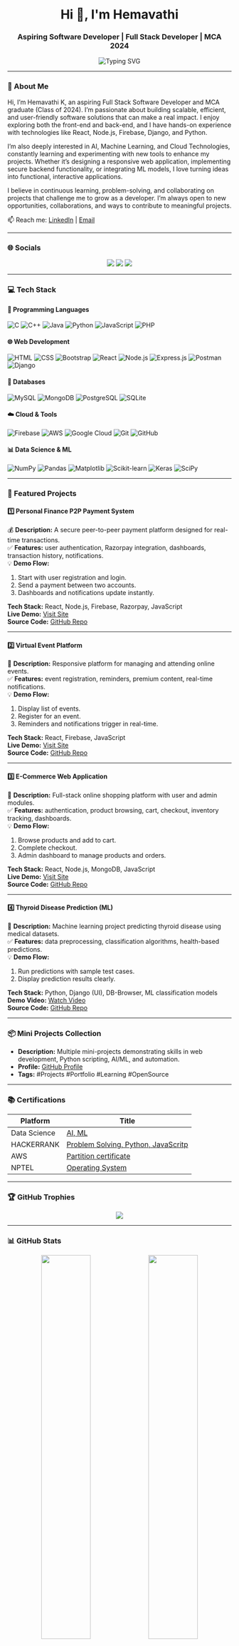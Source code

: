 <!-- README.md -->

<h1 align="center">Hi 👋, I'm Hemavathi</h1>
<h3 align="center">Aspiring Software Developer | Full Stack Developer | MCA 2024</h3>

<p align="center">
  <img src="https://readme-typing-svg.herokuapp.com?font=Fira+Code&weight=500&size=24&duration=3000&pause=1000&center=true&vCenter=true&width=500&lines=Full+Stack+Developer;AI+%26+ML+Enthusiast;MCA+Graduate+2024;Learning+Everyday;Open+to+New+Opportunities+%F0%9F%9A%80" alt="Typing SVG" />
</p>

---

### 💫 About Me

Hi, I’m Hemavathi K, an aspiring Full Stack Software Developer and MCA graduate (Class of 2024). I’m passionate about building scalable, efficient, and user-friendly software solutions that can make a real impact. I enjoy exploring both the front-end and back-end, and I have hands-on experience with technologies like React, Node.js, Firebase, Django, and Python.

I’m also deeply interested in AI, Machine Learning, and Cloud Technologies, constantly learning and experimenting with new tools to enhance my projects. Whether it’s designing a responsive web application, implementing secure backend functionality, or integrating ML models, I love turning ideas into functional, interactive applications.

I believe in continuous learning, problem-solving, and collaborating on projects that challenge me to grow as a developer. I’m always open to new opportunities, collaborations, and ways to contribute to meaningful projects.

📫 Reach me: [LinkedIn](https://www.linkedin.com/in/hemavathi-k-a8475924b) | [Email](mailto:hemavathikrishnan2627@gmail.com)  

---

### 🌐 Socials

<p align="center">
  <a href="https://www.linkedin.com/in/hemavathi-k-a8475924b"><img src="https://img.shields.io/badge/LinkedIn-%230077B5.svg?style=for-the-badge&logo=linkedin&logoColor=white" /></a>
  <a href="mailto:hemavathikrishnan2627@gmail.com"/><img src="https://img.shields.io/badge/Gmail-D14836?style=for-the-badge&logo=gmail&logoColor=white" /></a>
  <a href="https://github.com/hemhemaK"><img src="https://img.shields.io/badge/GitHub-%23121011.svg?style=for-the-badge&logo=github&logoColor=white" /></a>
</p>

---

### 💻 Tech Stack

#### 🚀 Programming Languages
![C](https://img.shields.io/badge/C-00599C?style=for-the-badge&logo=c&logoColor=white)
![C++](https://img.shields.io/badge/C++-00599C?style=for-the-badge&logo=c%2B%2B&logoColor=white)
![Java](https://img.shields.io/badge/Java-ED8B00?style=for-the-badge&logo=java&logoColor=white)
![Python](https://img.shields.io/badge/Python-3670A0?style=for-the-badge&logo=python&logoColor=ffdd54)
![JavaScript](https://img.shields.io/badge/JavaScript-F7DF1E?style=for-the-badge&logo=javascript&logoColor=black)
![PHP](https://img.shields.io/badge/PHP-777BB4?style=for-the-badge&logo=php&logoColor=white)

#### 🌐 Web Development
![HTML](https://img.shields.io/badge/HTML5-E34F26?style=for-the-badge&logo=html5&logoColor=white)
![CSS](https://img.shields.io/badge/CSS3-1572B6?style=for-the-badge&logo=css3&logoColor=white)
![Bootstrap](https://img.shields.io/badge/Bootstrap-8411FA?style=for-the-badge&logo=bootstrap&logoColor=white)
![React](https://img.shields.io/badge/React-61DAFB?style=for-the-badge&logo=react&logoColor=black)
![Node.js](https://img.shields.io/badge/Node.js-339933?style=for-the-badge&logo=node.js&logoColor=white)
![Express.js](https://img.shields.io/badge/Express.js-000000?style=for-the-badge&logo=express&logoColor=white)
![Postman](https://img.shields.io/badge/Postman-FF6C37?style=for-the-badge&logo=postman&logoColor=white)
![Django](https://img.shields.io/badge/Django-092E20?style=for-the-badge&logo=django&logoColor=white)

#### 💾 Databases
![MySQL](https://img.shields.io/badge/MySQL-4479A1?style=for-the-badge&logo=mysql&logoColor=white)
![MongoDB](https://img.shields.io/badge/MongoDB-4ea94b?style=for-the-badge&logo=mongodb&logoColor=white)
![PostgreSQL](https://img.shields.io/badge/PostgreSQL-316192?style=for-the-badge&logo=postgresql&logoColor=white)
![SQLite](https://img.shields.io/badge/SQLite-07405E?style=for-the-badge&logo=sqlite&logoColor=white)

#### ☁️ Cloud & Tools
![Firebase](https://img.shields.io/badge/Firebase-FFCA28?style=for-the-badge&logo=firebase&logoColor=black)
![AWS](https://img.shields.io/badge/AWS-FF9900?style=for-the-badge&logo=amazonaws&logoColor=white)
![Google Cloud](https://img.shields.io/badge/Google%20Cloud-4285F4?style=for-the-badge&logo=google-cloud&logoColor=white)
![Git](https://img.shields.io/badge/Git-F05033?style=for-the-badge&logo=git&logoColor=white)
![GitHub](https://img.shields.io/badge/GitHub-121011?style=for-the-badge&logo=github&logoColor=white)

#### 📊 Data Science & ML
![NumPy](https://img.shields.io/badge/Numpy-013243?style=for-the-badge&logo=numpy&logoColor=white)
![Pandas](https://img.shields.io/badge/Pandas-150458?style=for-the-badge&logo=pandas&logoColor=white)
![Matplotlib](https://img.shields.io/badge/Matplotlib-ffffff?style=for-the-badge&logo=matplotlib&logoColor=black)
![Scikit-learn](https://img.shields.io/badge/Scikit--learn-F7931E?style=for-the-badge&logo=scikit-learn&logoColor=white)
![Keras](https://img.shields.io/badge/Keras-D00000?style=for-the-badge&logo=keras&logoColor=white)
![SciPy](https://img.shields.io/badge/SciPy-0C55A5?style=for-the-badge&logo=scipy&logoColor=white)

---

### 🚀 Featured Projects

#### 1️⃣ Personal Finance P2P Payment System
💰 **Description:** A secure peer-to-peer payment platform designed for real-time transactions.  
✅ **Features:** user authentication, Razorpay integration, dashboards, transaction history, notifications.  
💡 **Demo Flow:**  
1. Start with user registration and login.  
2. Send a payment between two accounts.  
3. Dashboards and notifications update instantly.  

**Tech Stack:** React, Node.js, Firebase, Razorpay, JavaScript  
**Live Demo:** [Visit Site](https://financemanageentp2p.netlify.app/)  
**Source Code:** [GitHub Repo](https://github.com/hemhemaKK/personal-finance)  

---

#### 2️⃣ Virtual Event Platform
🎫 **Description:** Responsive platform for managing and attending online events.  
✅ **Features:** event registration, reminders, premium content, real-time notifications.  
💡 **Demo Flow:**  
1. Display list of events.  
2. Register for an event.  
3. Reminders and notifications trigger in real-time.  

**Tech Stack:** React, Firebase, JavaScript  
**Live Demo:** [Visit Site](https://hemhemakk.github.io/online_managment_app/)  
**Source Code:** [GitHub Repo](https://github.com/hemhemaKK/online_managment_app)  

---

#### 3️⃣ E-Commerce Web Application
🛒 **Description:** Full-stack online shopping platform with user and admin modules.  
✅ **Features:** authentication, product browsing, cart, checkout, inventory tracking, dashboards.  
💡 **Demo Flow:**  
1. Browse products and add to cart.  
2. Complete checkout.  
3. Admin dashboard to manage products and orders.  

**Tech Stack:** React, Node.js, MongoDB, JavaScript  
**Live Demo:** [Visit Site](https://hemhemakk.github.io/E_commerce_project/)  
**Source Code:** [GitHub Repo](https://github.com/hemhemaKK/E_commerce_project)  

---

#### 4️⃣ Thyroid Disease Prediction (ML)
🧠 **Description:** Machine learning project predicting thyroid disease using medical datasets.  
✅ **Features:** data preprocessing, classification algorithms, health-based predictions.  
💡 **Demo Flow:**  
1. Run predictions with sample test cases.  
2. Display prediction results clearly.  

**Tech Stack:** Python, Django (UI), DB-Browser, ML classification models  
**Demo Video:** [Watch Video](https://res.cloudinary.com/dbftgtgs9/video/upload/v1756538980/thyroid_zavtay.mp4)  
**Source Code:** [GitHub Repo](https://github.com/hemhemaKK/ThyroidDisease-Check)  

---

### 📦 Mini Projects Collection
- **Description:** Multiple mini-projects demonstrating skills in web development, Python scripting, AI/ML, and automation.  
- **Profile:** [GitHub Profile](https://github.com/hemhemaKK)  
- **Tags:** #Projects #Portfolio #Learning #OpenSource  

---

### 📚 Certifications

| Platform | Title |
|---------|-------|
| Data Science | [AI, ML](https://nyinst.com/certificate?id=fUCcEG) |
| HACKERRANK | [Problem Solving, Python, JavaScritp](https://www.hackerrank.com/certificates/f6f6cbdaa2bf?utm_medium=email&utm_source=mail_template_1393&utm_campaign=hrc_skills_certificate) |
| AWS | [Partition certificate](https://www.credly.com/badges/81360c21-c061-45d5-b48e-304e5dfec2ff/linked_in_profile) |
| NPTEL | [Operating System](https://archive.nptel.ac.in/noc/Ecertificate/?q=NPTEL23CS123S83230520320187240) |

---

### 🏆 GitHub Trophies

<p align="center">
  <img src="https://github-profile-trophy.vercel.app/?username=hemhemaK&theme=algolia&no-bg=true&no-frame=true" />
</p>

---

### 📊 GitHub Stats

<p align="center">
  <img src="https://github-readme-stats.vercel.app/api?username=hemhemaK&theme=tokyonight&show_icons=true&hide_border=false&count_private=true" width="47%"/>
  <img src="https://github-readme-streak-stats.herokuapp.com/?user=hemhemaK&theme=tokyonight&hide_border=false" width="47%"/>
  <img src="https://github-readme-stats.vercel.app/api/top-langs/?username=hemhemaK&layout=compact&theme=tokyonight&hide_border=false" width="47%"/>
</p>

---

### 📈 GitHub Activity / Contribution Calendar

<p align="center">
  <img src="https://activity-graph.herokuapp.com/graph?username=hemhemaK&theme=react-dark&hide_border=true" alt="GitHub Activity Graph" />
</p>

---

### 💬 Quote I Like

> “The best way to predict the future is to invent it.” 

---

<!-- Proudly created with 💙 using GPRM (https://gprm.itsvg.in) -->
